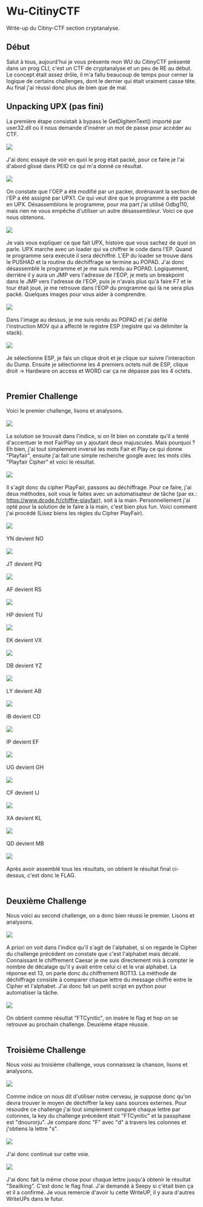 # Wu-CitinyCTF
Write-up du Citiny-CTF section cryptanalyse.
## Début
Salut à tous, aujourd'hui je vous présente mon WU du CitinyCTF présenté dans un prog CLI, c'est un CTF de cryptanalyse et un peu de RE au début. Le concept était assez drôle, il m'a fallu beaucoup de temps pour cerner la logique de certains challenges, dont le dernier qui était vraiment casse tête. Au final j'ai réussi donc plus de bien que de mal. 
## Unpacking UPX (pas fini)
La première étape consistait à bypass le GetDlgItemText() importé par user32.dll où il nous demande d'insérer un mot de passe pour accéder au CTF. </br><br/>
<img src="https://media.discordapp.net/attachments/736536361258975253/738879854207959133/unknown.png"/><br/><br/>
J'ai donc essayé de voir en quoi le prog était packé, pour ce faire je l'ai d'abord glissé dans PEID ce qui m'a donné ce résultat.<br/><br/>
<img src="https://media.discordapp.net/attachments/736537536054296636/739248071355007026/unknown.png"/><br/><br/> 
On constate que l'OEP a été modifié par un packer, dorénavant la section de l'EP a été assigné par UPX1. Ce qui veut dire que le programme a été packé en UPX. Désassemblons le programme, pour ma part j'ai utilisé Odbg110, mais rien ne vous empêche d'utiliser un autre désassembleur. Voici ce que nous obtenons.<br/><br/>
<img src="https://media.discordapp.net/attachments/736537536054296636/739254144254214206/unknown.png?width=1786&height=890"/><br/><br/>
Je vais vous expliquer ce que fait UPX, histoire que vous sachez de quoi on parle. UPX marche avec un loader qui va chiffrer le code dans l'EP. Quand le programme sera exécuté il sera déchiffré. L'EP du loader se trouve dans le PUSHAD et la routine du déchiffrage se termine au POPAD. J'ai donc désassemblé le programme et je me suis rendu au POPAD. Logiquement, derrière il y aura un JMP vers l'adresse de l'EOP, je mets un breakpoint dans le JMP vers l'adresse de l'EOP, puis je n'avais plus qu'à faire F7 et le tour était joué, je me retrouve dans l'EOP du programme qui là ne sera plus packé. Quelques images pour vous aider à comprendre.<br/><br/>
<img src="https://media.discordapp.net/attachments/736537536054296636/739911499002150912/unknown.png?width=1393&height=343"/><br/><br/>
Dans l'image au dessus, je me suis rendu au POPAD et j'ai défilé l'instruction MOV qui a affecté le registre ESP (registre qui va délimiter la stack).<br/><br/>
<img src="https://media.discordapp.net/attachments/736537536054296636/739914059427610745/unknown.png?width=1225&height=656"/><br/><br/>
Je sélectionne ESP, je fais un clique droit et je clique sur suivre l'interaction du Dump. Ensuite je sélectionne les 4 premiers octets null de ESP, clique droit -> Hardware on access et WORD car ça ne dépasse pas les 4 octets.<br/><br/>
## Premier Challenge
Voici le premier challenge, lisons et analysons.<br/><br/>
<img src="https://media.discordapp.net/attachments/736537536054296636/739916447031099602/unknown.png?width=751&height=269"/><br/><br/>
La solution se trouvait dans l'indice, si on lit bien on constate qu'il a tenté d'accentuer le mot FairPlay on y ajoutant deux majuscules. 
Mais pourquoi ? Eh bien, j'ai tout simplement inversé les mots Fair et Play ce qui donne "Playfair", ensuite j'ai fait une simple recherche google avec les mots clés "Playfair Cipher" et voici le résultat.<br/><br/>
<img src="https://media.discordapp.net/attachments/736537536054296636/739917427009388544/unknown.png?width=1173&height=656"/><br/></br>
Il s'agit donc du cipher PlayFair, passons au déchiffrage. Pour ce faire, j'ai deux méthodes, soit vous le faites avec un automatisateur de tâche (par ex.: https://www.dcode.fr/chiffre-playfair), soit à la main. Personnellement j'ai opté pour la solution de le faire à la main, c'est bien plus fun. Voici comment j'ai procédé (Lisez biens les règles du Cipher PlayFair).<br/><br/>
<img src="https://media.discordapp.net/attachments/736537536054296636/739922498069594112/unknown.png?width=965&height=242"/><br/><br/>
YN devient NO<br/><br/>
<img src="https://media.discordapp.net/attachments/736537536054296636/739921057284358215/unknown.png?width=960&height=232"/><br/><br/>
JT devient PQ<br/><br/>
<img src="https://media.discordapp.net/attachments/736537536054296636/739921632138625094/unknown.png?width=954&height=231"/><br/><br/>
AF devient RS<br/><br/>
<img src="https://media.discordapp.net/attachments/736537536054296636/739922092195315762/unknown.png?width=961&height=241"/><br/><br/>
HP devient TU<br/><br/>
<img src="https://media.discordapp.net/attachments/736537536054296636/739922734326218762/unknown.png?width=963&height=240"/><br/><br/>
EK devient VX<br/><br/>
<img src="https://media.discordapp.net/attachments/736537536054296636/739923423467274240/unknown.png?width=955&height=238"/><br/><br/>
DB devient YZ<br/><br/>
<img src="https://media.discordapp.net/attachments/736537536054296636/739923787977588918/unknown.png?width=973&height=232"/><br/><br/>
LY devient AB<br/><br/>
<img src="https://media.discordapp.net/attachments/736537536054296636/739924786100174858/unknown.png?width=949&height=246"/><br/><br/>
IB devient CD<br/><br/>
<img src="https://media.discordapp.net/attachments/736537536054296636/739925093471354921/unknown.png?width=951&height=238"/><br/><br/>
IP devient EF<br/><br/>
<img src="https://media.discordapp.net/attachments/736537536054296636/739925534468866179/unknown.png?width=967&height=237"/><br/><br/>
UG devient GH<br/><br/>
<img src="https://media.discordapp.net/attachments/736537536054296636/739925772852133958/unknown.png?width=946&height=230"/><br/><br/>
CF devient IJ<br/><br/>
<img src="https://media.discordapp.net/attachments/736537536054296636/739926056030437466/unknown.png?width=970&height=234"/><br/><br/>
XA devient KL<br/><br/>
<img src="https://media.discordapp.net/attachments/736537536054296636/739926347844943942/unknown.png?width=953&height=240"/><br/><br/>
QD devient MB<br/><br/>
<img src="https://media.discordapp.net/attachments/736537536054296636/739927084884951145/unknown.png?width=399&height=40"/><br/><br/>
Après avoir assemblé tous les résultats, on obtient le résultat final ci-dessus, c'est donc le FLAG.<br/><br/>
## Deuxième Challenge
Nous voici au second challenge, on a donc bien réussi le premier. Lisons et analysons.<br/><br/>
<img src="https://media.discordapp.net/attachments/740207755410800720/740950935076864051/unknown.png"/><br/><br/>
A priori on voit dans l'indice qu'il s'agit de l'alphabet, si on regarde le Cipher du challenge précédent on constate que c'est l'alphabet mais décalé. Connaissant le chiffrement Caesar je me suis directement mis à compter le nombre de décalage qu'il y avait entre celui ci et le vrai alphabet. La réponse est 13, on parle donc du chiffrement ROT13. La méthode de déchiffrage consiste à comparer chaque lettre du message chiffré entre le Cipher et l'alphabet. J'ai donc fait un petit script en python pour automatiser la tâche.<br/><br/>
<img src="https://media.discordapp.net/attachments/740207755410800720/740955593312960532/unknown.png"/><br/><br/>
On obtient comme résultat "FTCynitic", on insère le flag et hop on se retrouve au prochain challenge. Deuxième étape réussie.<br/><br/>
## Troisième Challenge
Nous voisi au troisième challenge, vous connaissez la chanson, lisons et analysons.<br/><br/>
<img src="https://media.discordapp.net/attachments/740207755410800720/740956105244540938/unknown.png"/><br/><br/>
Comme indice on nous dit d'utiliser notre cerveau, je suppose donc qu'on devra trouver le moyen de déchiffrer la key sans sources externes.
Pour résoudre ce challenge j'ai tout simplement comparé chaque lettre par colonnes, la key du challenge précédent était "FTCynitic" et la passphase est "dnourorju".
Je compare donc "F" avec "d" à travers les colonnes et j'obtiens la lettre "s".<br/><br/>
<img src="https://media.discordapp.net/attachments/740207755410800720/740957921025982484/unknown.png"/><br/><br/>
J'ai donc continué sur cette voie.<br/><br/>
<img src="https://media.discordapp.net/attachments/740207755410800720/740958555883962489/unknown.png"/><br/><br/>
J'ai donc fait la même chose pour chaque lettre jusqu'à obtenir le résultat "Seailking". C'est donc le flag final.
J'ai demandé à Seepy si c'était bien ça et il a confirmé. Je vous remercie d'avoir lu cette WriteUP, il y aura d'autres WriteUPs dans le futur.
